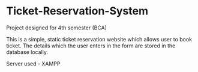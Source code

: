 # Ticket-Reservation-System
Project designed for 4th semester (BCA)

This is a simple, static ticket reservation website which allows user to book ticket. 
The details which the user enters in the form are stored in the database locally. 

Server used - XAMPP
